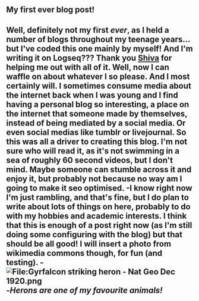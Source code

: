 ## My first ever blog post!
 Well, definitely not my first *ever*, as I held a number of blogs throughout my teenage years... **but** I've coded this one mainly by myself! And I'm writing it on Logseq??? Thank you [Shiva](https://gl0bsec.github.io/) for helping me out with all of it.
 Well, now I can waffle on about whatever I so please. And I most certainly will. I sometimes consume media about the internet back when I was young and I find having a personal blog so interesting, a place on the internet that someone made by themselves, instead of being mediated by a social media. Or even social medias like tumblr or livejournal. So this was all a driver to creating this blog. I'm not sure who will read it, as it's not swimming in a sea of roughly 60 second videos, but I don't mind. Maybe someone can stumble across it and enjoy it, but probably not because no way am I going to make it seo optimised.
-I know right now I'm just rambling, and that's fine, but I do plan to write about lots of things on here, probably to do with my hobbies and academic interests. I think that this is enough of a post right now (as I'm still doing some configuring with the blog) but that should be all good! I will insert a photo from wikimedia commons though, for fun (and testing).
-![File:Gyrfalcon striking heron - Nat Geo Dec 1920.png](https://upload.wikimedia.org/wikipedia/commons/thumb/4/48/Gyrfalcon_striking_heron_-_Nat_Geo_Dec_1920.png/137px-Gyrfalcon_striking_heron_-_Nat_Geo_Dec_1920.png)
-*Herons are one of my favourite animals!*
-